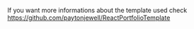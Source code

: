 If you want more informations about the template used check https://github.com/paytonjewell/ReactPortfolioTemplate